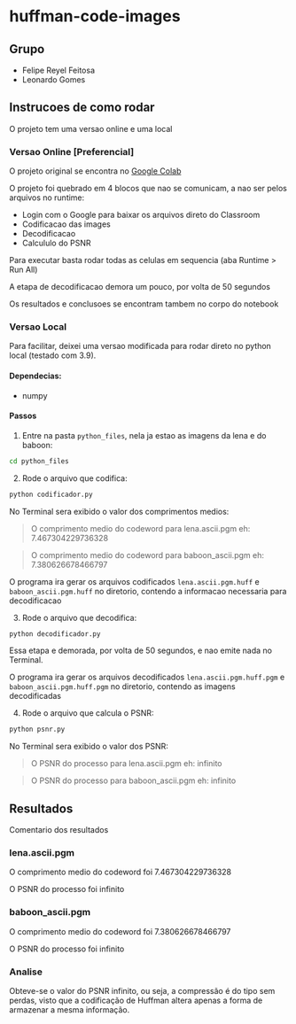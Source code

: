 # huffman-code-images

## Grupo
- Felipe Reyel Feitosa
- Leonardo Gomes

## Instrucoes de como rodar
O projeto tem uma versao online e uma local
### Versao Online [Preferencial]
O projeto original se encontra no [Google Colab](https://colab.research.google.com/drive/1YG0zfJtsOE1sR1qa3Yh2mLSKNtJyQjj0?usp=sharing)

O projeto foi quebrado em 4 blocos que nao se comunicam, a nao ser pelos arquivos no runtime:
- Login com o Google para baixar os arquivos direto do Classroom
- Codificacao das images
- Decodificacao
- Calcululo do PSNR 

Para executar basta rodar todas as celulas em sequencia (aba Runtime > Run All)

A etapa de decodificacao demora um pouco, por volta de 50 segundos

Os resultados e conclusoes se encontram tambem no corpo do notebook

### Versao Local
Para facilitar, deixei uma versao modificada para rodar direto no python local (testado com 3.9). 

#### Dependecias:
- numpy

#### Passos
1) Entre na pasta `python_files`, nela ja estao as imagens da lena e do baboon:
``` sh
cd python_files
```

2) Rode o arquivo que codifica:
```  sh
python codificador.py
```
No Terminal sera exibido o valor dos comprimentos medios:

> O comprimento medio do codeword para lena.ascii.pgm eh: 7.467304229736328

> O comprimento medio do codeword para baboon_ascii.pgm eh: 7.380626678466797

O programa ira gerar os arquivos codificados `lena.ascii.pgm.huff` e `baboon_ascii.pgm.huff` no diretorio, contendo a informacao necessaria para decodificacao

3) Rode o arquivo que decodifica:
``` sh
python decodificador.py
```

Essa etapa e demorada, por volta de 50 segundos, e nao emite nada no Terminal.

O programa ira gerar os arquivos decodificados `lena.ascii.pgm.huff.pgm` e `baboon_ascii.pgm.huff.pgm` no diretorio, contendo as imagens decodificadas

4) Rode o arquivo que calcula o PSNR:
``` sh
python psnr.py
```

No Terminal sera exibido o valor dos PSNR:

> O PSNR do processo para lena.ascii.pgm eh: infinito

> O PSNR do processo para baboon_ascii.pgm eh: infinito

## Resultados
Comentario dos resultados

### lena.ascii.pgm
O comprimento medio do codeword foi 7.467304229736328

O PSNR do processo foi infinito
### baboon_ascii.pgm
O comprimento medio do codeword foi 7.380626678466797

O PSNR do processo foi infinito

### Analise
Obteve-se o valor do PSNR infinito, ou seja, a compressão é do tipo sem perdas, visto que a codificação de Huffman altera apenas a forma de armazenar a mesma informação.

